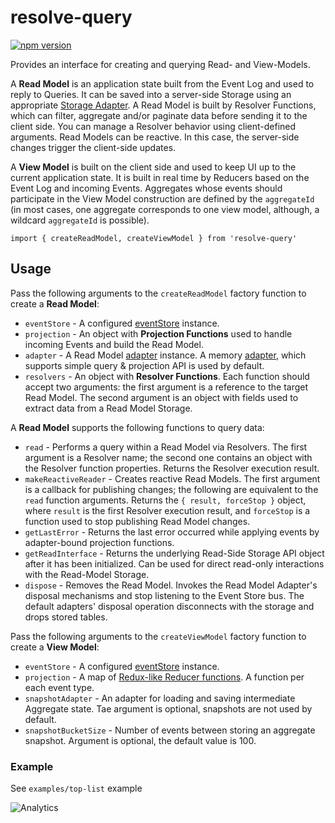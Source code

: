 # **resolve-query**
[![npm version](https://badge.fury.io/js/resolve-query.svg)](https://badge.fury.io/js/resolve-query)

Provides an interface for creating and querying Read- and View-Models.

A **Read Model** is an application state built from the Event Log and used to reply to Queries. It can be saved into a server-side Storage using an appropriate [Storage Adapter](https://github.com/reimagined/resolve/tree/master/packages/storage-adapters). A Read Model is built by Resolver Functions, which can filter, aggregate and/or paginate data before sending it to the client side. You can manage a Resolver behavior using client-defined arguments. Read Models can be reactive. In this case, the server-side changes trigger the client-side updates.

A **View Model** is built on the client side and used to keep UI up to the current application state. It is built in real time by Reducers based on the Event Log and incoming Events. Aggregates whose events should participate in the View Model construction are defined by the `aggregateId` (in most cases, one aggregate corresponds to one view model, although, a wildcard `aggregateId` is possible).


```
import { createReadModel, createViewModel } from 'resolve-query'
```

## Usage
Pass the following arguments to the `createReadModel` factory function to create a **Read Model**:
* `eventStore` - A configured [eventStore](../resolve-es) instance.
* `projection` - An object with **Projection Functions** used to handle incoming Events and build the Read Model.
* `adapter` - A Read Model [adapter](../readmodel-adapters) instance. A memory [adapter](../readmodel-adapters/resolve-readmodel-memory), which supports simple query & projection API is used by default.
* `resolvers` - An object with **Resolver Functions**. Each function should accept two arguments: the first argument is a reference to the target Read Model. The second argument is an object with fields used to extract data from a Read Model Storage.

A **Read Model** supports the following functions to query data:
* `read` - Performs a query within a Read Model via Resolvers. The first argument is a Resolver name; the second one contains an object with the Resolver function properties. Returns the Resolver execution result.
* `makeReactiveReader` - Creates reactive Read Models. The first argument is a callback for publishing changes; the following are equivalent to the `read` function arguments. Returns the `{ result, forceStop }` object, where `result` is the first Resolver execution result, and `forceStop` is a function used to stop publishing Read Model changes.
* `getLastError` - Returns the last error occurred while applying events by adapter-bound projection functions.
* `getReadInterface` - Returns the underlying Read-Side Storage API object after it has been initialized. Can be used for direct read-only interactions with the Read-Model Storage.
* `dispose` - Removes the Read Model. Invokes the Read Model Adapter's disposal mechanisms and stop listening to the Event Store bus. The default adapters' disposal operation disconnects with the storage and drops stored tables.


Pass the following arguments to the `createViewModel` factory function to create a **View Model**:
* `eventStore` - A configured [eventStore](../resolve-es) instance.
* `projection` - A map of [Redux-like Reducer functions](https://redux.js.org/docs/basics/Reducers.html). A function per each event type.
* `snapshotAdapter` - An adapter for loading and saving intermediate Aggregate state. Tae argument is optional, snapshots are not used by default.
* `snapshotBucketSize` - Number of events between storing an aggregate snapshot. Argument is optional, the default value is 100.

<!--
A view model facade supports the following functions to send queries to a read model:
* `read` - the Main entry point to perform query within view model via resolvers. The second argument provides `aggregateId` list.
* `dispose` - Dispose view model and stop listening Event Store bus.
--What's the facade???-->

### Example
See `examples/top-list` example

![Analytics](https://ga-beacon.appspot.com/UA-118635726-1/packages-resolve-query-readme?pixel)
